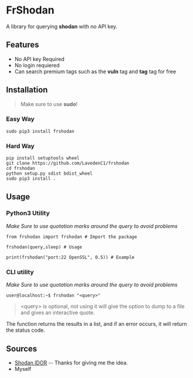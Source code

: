 
# FrShodan
A library for querying **shodan** with no API key.
## Features
- No API key Required
- No login requiered
- Can search premium tags such as the **vuln** tag and **tag** tag for free
## Installation
>Make sure to use **sudo**!
### Easy Way
```sudo pip3 install frshodan```
### Hard Way
```
pip install setuptools wheel
git clone https://github.com/LavedenC1/frshodan
cd frshodan
python setup.py sdist bdist_wheel
sudo pip3 install .
```
## Usage
### Python3 Utility
*Make Sure to use quotation marks around the query to avoid problems*
```
from frshodan import frshodan # Import the package

frshodan(query,sleep) # Usage

print(frshodan("port:22 OpenSSL", 0.5)) # Example
```
### CLI utility
*Make Sure to use quotation marks around the query to avoid problems*
```
user@localhost:~$ frshodan "<query>"
```
> <query\> is optional, not using it will give the option to dump to a file and gives an interactive quote.

The function returns the results in a list, and if an error occurs, it will return the status code.

## Sources
- [Shodan IDOR](https://github.com/sahar042/Shodan-IDOR)
-- Thanks for giving me the idea.
- Myself

